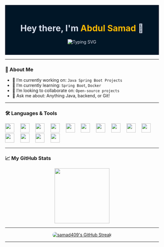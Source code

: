 <!-- Profile Header -->
<div style="background-color:#011627; color:#d6deeb; padding:20px;">
  <h1 align="center">
    Hey there, I'm <span style="color:#F7B801">Abdul Samad</span> 👋
  </h1>
  <p align="center">
    <img src="https://readme-typing-svg.demolab.com?font=Fira+Code&size=22&pause=1000&center=true&vCenter=true&width=435&lines=Java+Developer;Tech+Enthusiast;" alt="Typing SVG" />
  </p>
</div>

---

<!-- About Section -->
### 🧠 About Me
- 🔭 I’m currently working on: `Java Spring Boot Projects`  
- 🌱 I’m currently learning: `Spring Boot`, `Docker`  
- 👯 I’m looking to collaborate on: `Open-source projects`  
- 💬 Ask me about: Anything Java, backend, or Git!  
  <!--https://github.com/samad409/samad409/edit/main/README.md-->

---

<!-- Image / GIF Section 
<img align="right" alt="coding" width="400" src="https://media.giphy.com/media/qgQUggAC3Pfv687qPC/giphy.gif" /-->

### 🛠️ Languages & Tools
<p align="left">
  <img src="https://cdn.jsdelivr.net/gh/devicons/devicon/icons/java/java-original.svg" width="30"/> &nbsp;&nbsp;&nbsp;
  <img src="https://cdn.jsdelivr.net/gh/devicons/devicon/icons/spring/spring-original.svg" width="30"/> &nbsp;&nbsp;&nbsp;
<img src="https://cdn.jsdelivr.net/gh/devicons/devicon/icons/linux/linux-original.svg" width="30" /> &nbsp;&nbsp;&nbsp;
  <img src="https://cdn.jsdelivr.net/gh/devicons/devicon/icons/html5/html5-original.svg" width="30"/> &nbsp;&nbsp;&nbsp;
  <img src="https://cdn.jsdelivr.net/gh/devicons/devicon/icons/css3/css3-original.svg" width="30"/> &nbsp;&nbsp;&nbsp;
  <img src="https://cdn.jsdelivr.net/gh/devicons/devicon/icons/javascript/javascript-original.svg" width="30"/> &nbsp;&nbsp;&nbsp;
  <img src="https://cdn.jsdelivr.net/gh/devicons/devicon/icons/react/react-original.svg" width="30"/> &nbsp;&nbsp;&nbsp;
  <img src="https://cdn.jsdelivr.net/gh/devicons/devicon/icons/nodejs/nodejs-original.svg" width="30"/> &nbsp;&nbsp;&nbsp;
    <img src="https://upload.wikimedia.org/wikipedia/commons/c/c3/Python-logo-notext.svg" width="30"/>  &nbsp;&nbsp;&nbsp; 
  <img src="https://cdn.jsdelivr.net/gh/devicons/devicon/icons/c/c-original.svg" width="30"/> &nbsp;&nbsp;&nbsp;
  <img src="https://cdn.jsdelivr.net/gh/devicons/devicon/icons/cplusplus/cplusplus-original.svg" width="30"/> &nbsp;&nbsp;&nbsp;
  <img src="https://cdn.jsdelivr.net/gh/devicons/devicon/icons/github/github-original.svg" width="30"/> &nbsp;&nbsp;&nbsp;
  <img src="https://cdn.jsdelivr.net/gh/devicons/devicon/icons/git/git-original.svg" width="30"/> &nbsp;&nbsp;&nbsp;
  <img src="https://cdn.jsdelivr.net/gh/devicons/devicon/icons/bash/bash-original.svg" width="30"/>
</p>







---




### 📈 My GitHub Stats
<!-- GitHub Readme Stats Alternative -->
<p align="center">
  <img src="https://github-readme-stats-sigma-five.vercel.app/api/top-langs/?username=samad409&layout=compact&langs_count=10&theme=nightowl" height="180"/>
</p>


---
<!--
### 📌 Pinned Projects
[![ReadMe Generator](https://github-readme-stats.vercel.app/api/pin/?username=samad409&repo=readme-generator&theme=radical)](https://github.com/samad409/readme-generator)  
[![My Java Blog App](https://github-readme-stats.vercel.app/api/pin/?username=samad409&repo=java-blog-app&theme=radical)](https://github.com/samad409/java-blog-app)

---
<!--


### 🌱 Contribution Graph
[![Samad's GitHub activity graph](https://github-readme-activity-graph.vercel.app/graph?username=samad409&bg_color=1a1b27&color=ffffff&line=00e1ff&point=ffffff&area=true&hide_border=true)](https://github.com/Ashutosh00710/github-readme-activity-graph)

---
-->
<!--GitHub Streak

<p align="center">
  <img src="https://streak-stats.demolab.com/?user=samad409&theme=tokyonight&hide_border=true&border_radius=10&date_format=M%20j%5B%2C%20Y%5D" alt="GitHub Streak" />
</p>
-->


<p align="center">
  <a href="https://github.com/samad409">
    <img 
      src="https://streak-stats.demolab.com/?user=samad409&theme=nightowl&hide_border=true&border_radius=10&date_format=M%20j%5B%2C%20Y%5D" 
      alt="samad409's GitHub Streak" 
      style="border-radius: 12px;" 
    />
  </a>
</p>







---

<!-- Social 
### 🔗 Let's Connect!
<p>
  <a href="" target="_blank"><img src="https://img.shields.io/badge/LinkedIn-blue?style=for-the-badge&logo=linkedin"></a>
  <a href=""><img src="https://img.shields.io/badge/Gmail-red?style=for-the-badge&logo=gmail&logoColor=white"></a>
  <a href=""><img src="https://img.shields.io/badge/Portfolio-000?style=for-the-badge&logo=vercel&logoColor=white"></a>
</p>

---

<!-- Footer -->

